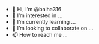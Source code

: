 - 👋 Hi, I’m @balha316
- 👀 I’m interested in ...
- 🌱 I’m currently learning ...
- 💞️ I’m looking to collaborate on ...
- 📫 How to reach me ...

<!---
balha316/balha316 is a ✨ special ✨ repository because its `README.md` (this file) appears on your GitHub profile.
You can click the Preview link to take a look at your changes.
--->
